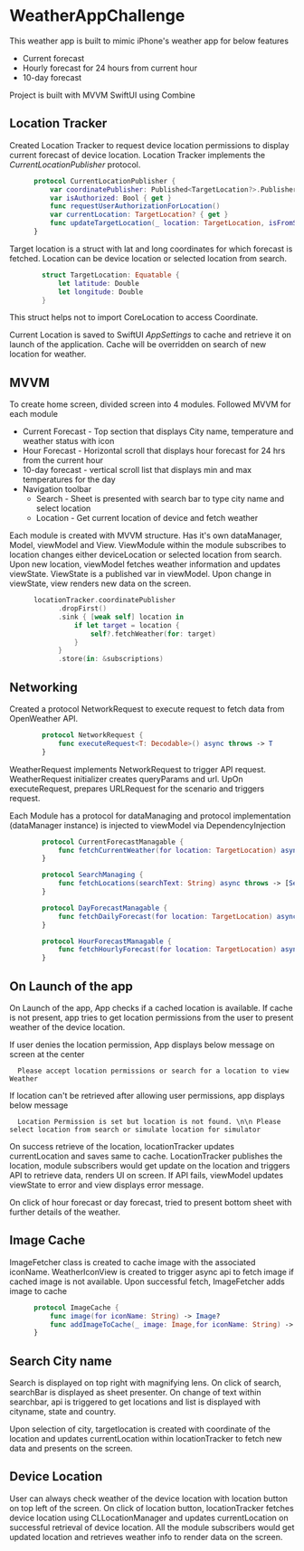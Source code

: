 # WeatherAppChallenge

This weather app is built to mimic iPhone's weather app for below features
  * Current forecast
  * Hourly forecast for 24 hours from current hour
  * 10-day forecast

Project is built with MVVM SwiftUI using Combine

## Location Tracker
Created Location Tracker to request device location permissions to display current forecast of device location.
Location Tracker implements the _CurrentLocationPublisher_ protocol.
```swift
      protocol CurrentLocationPublisher {
          var coordinatePublisher: Published<TargetLocation?>.Publisher { get }
          var isAuthorized: Bool { get }
          func requestUserAuthorizationForLocation()
          var currentLocation: TargetLocation? { get }
          func updateTargetLocation(_ location: TargetLocation, isFromSearch: Bool)
      }
```
Target location is a struct with lat and long coordinates for which forecast is fetched. Location can be device location or selected location from search.

```swift
        struct TargetLocation: Equatable {
            let latitude: Double
            let longitude: Double
        }
```
This struct helps not to import CoreLocation to access Coordinate.

Current Location is saved to SwiftUI _AppSettings_ to cache and retrieve it on launch of the application. Cache will be overridden on search of new location for weather.


## MVVM
To create home screen, divided screen into 4 modules. Followed MVVM for each module
  * Current Forecast - Top section that displays City name, temperature and weather status with icon
  * Hour Forecast - Horizontal scroll that displays hour forecast for 24 hrs from the current hour
  * 10-day forecast - vertical scroll list that displays min and max temperatures for the day
  * Navigation toolbar
      * Search - Sheet is presented with search bar to type city name and select location
      * Location - Get current location of device and fetch weather

Each module is created with MVVM structure. Has it's own dataManager, Model, viewModel and View.
ViewModule within the module subscribes to location changes either deviceLocation or selected location from search. Upon new location, viewModel fetches weather information and updates viewState. ViewState is a published var in viewModel. Upon change in viewState, view renders new data on the screen.

```swift
      locationTracker.coordinatePublisher
            .dropFirst()
            .sink { [weak self] location in
                if let target = location {
                    self?.fetchWeather(for: target)
                }
            }
            .store(in: &subscriptions)
```
## Networking
Created a protocol NetworkRequest to execute request to fetch data from OpenWeather API.
```swift
        protocol NetworkRequest {
            func executeRequest<T: Decodable>() async throws -> T
        }
```
WeatherRequest implements NetworkRequest to trigger API request. WeatherRequest initializer creates queryParams and url. UpOn executeRequest, prepares URLRequest for the scenario and triggers request.

Each Module has a protocol for dataManaging and protocol implementation (dataManager instance) is injected to viewModel via DependencyInjection
```swift
        protocol CurrentForecastManagable {
            func fetchCurrentWeather(for location: TargetLocation) async throws -> CurrentForecastModel
        }

        protocol SearchManaging {
            func fetchLocations(searchText: String) async throws -> [SearchModel]
        }

        protocol DayForecastManagable {
            func fetchDailyForecast(for location: TargetLocation) async throws -> DayForecastResponseModel
        }

        protocol HourForecastManagable {
            func fetchHourlyForecast(for location: TargetLocation) async throws -> HourForecastResponseModel
        }
```
## On Launch of the app
On Launch of the app, App checks if a cached location is available. If cache is not present, app tries to get location permissions from the user to present weather of the device location. 

If user denies the location permission, App displays below message on screen at the center
```
  Please accept location permissions or search for a location to view Weather
```

If location can't be retrieved after allowing user permissions, app displays below message
```
  Location Permission is set but location is not found. \n\n Please select location from search or simulate location for simulator
```

On success retrieve of the location, locationTracker updates currentLocation and saves same to cache. LocationTracker publishes the location, module subscribers would get update on the location and triggers API to retrieve data, renders UI on screen. If API fails, viewModel updates viewState to error and view displays error message.

On click of hour forecast or day forecast, tried to present bottom sheet with further details of the weather.

## Image Cache
ImageFetcher class is created to cache image with the associated iconName. WeatherIconView is created to trigger async api to fetch image if cached image is not available. Upon successful fetch, ImageFetcher adds image to cache
```swift
      protocol ImageCache {
          func image(for iconName: String) -> Image?
          func addImageToCache(_ image: Image,for iconName: String) -> Image
      }
```

## Search City name
Search is displayed on top right with magnifying lens. On click of search, searchBar is displayed as sheet presenter. On change of text within searchbar, api is triggered to get locations and list is displayed with cityname, state and country.

Upon selection of city, targetlocation is created with coordinate of the location and updates currentLocation within locationTracker to fetch new data and presents on the screen.

## Device Location
User can always check weather of the device location with location button on top left of the screen.
On click of location button, locationTracker fetches device location using CLLocationManager and updates currentLocation on successful retrieval of device location. All the module subscribers would get updated location and retrieves weather info to render data on the screen.






